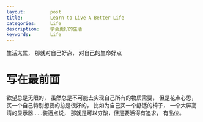 ```yaml
---
layout:     	post
title:      	Learn to Live A Better Life
categories: 	Life
description:   	学会更好的生活
keywords: 		Life
---
```


生活太累， 那就对自己好点， 对自己的生命好点

# 写在最前面

欲望总是无限的， 虽然总是不可能去实现自己所有的物质需要， 但是花点心思， 买一个自己特别想要的总是很好的， 比如为自己买一个舒适的椅子， 一个大屏高清的显示器……装逼点说， 那就是可以穷酸，但是要活得有追求， 有品位。